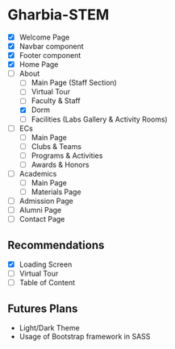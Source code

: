 # Gharbia-STEM
- [x] Welcome Page
- [x] Navbar component
- [x] Footer component
- [x] Home Page
- [ ] About
  - [ ] Main Page (Staff Section)
  - [ ] Virtual Tour
  - [ ] Faculty & Staff
  - [x] Dorm
  - [ ] Facilities (Labs Gallery & Activity Rooms)
- [ ] ECs
  - [ ] Main Page
  - [ ] Clubs & Teams
  - [ ] Programs & Activities
  - [ ] Awards & Honors
- [ ] Academics
  - [ ] Main Page
  - [ ] Materials Page
- [ ] Admission Page
- [ ] Alumni Page
- [ ] Contact Page

## Recommendations

- [x] Loading Screen
- [ ] Virtual Tour
- [ ] Table of Content

## Futures Plans

- Light/Dark Theme
- Usage of Bootstrap framework in SASS
